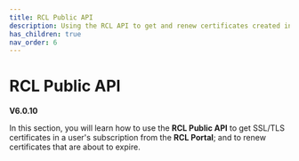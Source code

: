 ```yaml
---
title: RCL Public API
description: Using the RCL API to get and renew certificates created in the RCL portal
has_children: true
nav_order: 6
---
```


# RCL Public API
**V6.0.10**

In this section, you will learn how to use the **RCL Public API** to get SSL/TLS certificates in a user's subscription from the **RCL Portal**; and to renew certificates that are about to expire. 